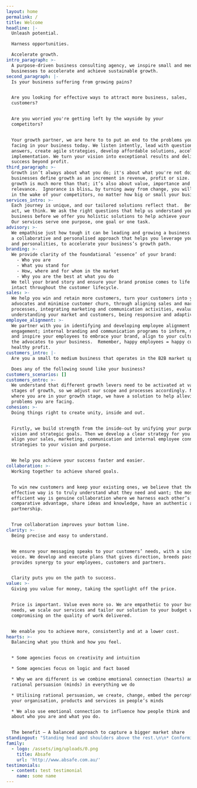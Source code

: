 ```yaml
---
layout: home
permalink: /
title: Welcome
headline: |-
  Unleash potential.

  Harness opportunities.

  Accelerate growth.
intro_paragraph: >-
  A purpose-driven business consulting agency, we inspire small and medium
  businesses to accelerate and achieve sustainable growth.
second_paragraph: |-
  Is your business suffering from growing pains?


  Are you looking for effective ways to attract more business, sales,
  customers?


  Are you worried you're getting left by the wayside by your
  competitors?


  Your growth partner, we are here to to put an end to the problems you're
  facing in your business today. We listen intently, lead with questions, not
  answers, create agile strategies, develop affordable solutions, accelerate
  implementation. We turn your vision into exceptional results and deliver
  success beyond profit.
third_paragraph: >-
  Growth isn’t always about what you do; it's about what you're not doing. Most
  businesses define growth as an increment in revenue, profit or size. To us,
  growth is much more than that; it’s also about value, importance and
  relevance.  Ignorance is bliss… by turning away from change, you will be left
  in the wake of your competitors, no matter how big or small your business is.
services_intro: >-
  Each journey is unique, and our tailored solutions reflect that.  Before we
  act, we think. We ask the right questions that help us understand your
  business before we offer you holistic solutions to help achieve your goals. 
  Our services serve one purpose, one goal or one task.
advisory: >-
  We empathise just how tough it can be leading and growing a business. We have
  a collaborative and personalised approach that helps you leverage your talents
  and personalities, to accelerate your business’s growth path.
branding: >-
  We provide clarity of the foundational ‘essence’ of your brand:
    - Who you are
    - What you stand for 
    - How, where and for whom in the market
    - Why you are the best at what you do
  We tell your brand story and ensure your brand promise comes to life and stays
  intact throughout the customer lifecycle.
sales: >-
  We help you win and retain more customers, turn your customers into your brand
  advocates and minimise customer churn, through aligning sales and marketing
  processes, integrating marketing and communication activities, evaluating and
  understanding your market and customers, being responsive and adaptive.
employee_alignment: >-
  We partner with you in identifying and developing employee alignment and
  engagement; internal branding and communication programs to inform, motivate
  and inspire your employees to embrace your brand, align to your culture and be
  the advocates to your business.  Remember, happy employees = happy customers =
  healthy profit.
customers_intro: |-
  Are you a small to medium business that operates in the B2B market space? 

  Does any of the following sound like your business?
customers_scenarios: []
customers_ontro: >-
  We understand that different growth levers need to be activated at various
  stages of growth, so we adjust our scope and processes accordingly. No matter
  where you are in your growth stage, we have a solution to help alleviate the
  problems you are facing.
cohesion: >-
  Doing things right to create unity, inside and out.


  Firstly, we build strength from the inside-out by unifying your purpose,
  vision and strategic goals. Then we develop a clear strategy for you. Finally,
  align your sales, marketing, communication and internal employee connection
  strategies to your vision and purpose. 


  We help you achieve your success faster and easier.
collaboration: >-
  Working together to achieve shared goals. 


  To win new customers and keep your existing ones, we believe that the most
  effective way is to truly understand what they need and want; the most
  efficient way is genuine collaboration where we harness each other’s
  comparative advantage, share ideas and knowledge, have an authentic and open
  partnership.  


  True collaboration improves your bottom line.
clarity: >-
  Being precise and easy to understand. 


  We ensure your messaging speaks to your customers’ needs, with a singular
  voice. We develop and execute plans that gives direction, breeds passion,
  provides synergy to your employees, customers and partners.


  Clarity puts you on the path to success.
value: >-
  Giving you value for money, taking the spotlight off the price.


  Price is important. Value even more so. We are empathetic to your business
  needs, we scale our services and tailor our solution to your budget without
  compromising on the quality of work delivered. 


  We enable you to achieve more, consistently and at a lower cost.
hearts: >-
  Balancing what you think and how you feel.


  * Some agencies focus on creativity and intuition

  * Some agencies focus on logic and fact based

  * Why we are different is we combine emotional connection (hearts) and
  rational persuasion (minds) in everything we do

  * Utilising rational persuasion, we create, change, embed the perception of
  your organisation, products and services in people’s minds

  * We also use emotional connection to influence how people think and feel
  about who you are and what you do.


  The benefit – A balanced approach to capture a bigger market share
standingout: "Standing head and shoulders above the rest.\n\n* Conforming makes you just like the others\n* In this small, crowded and competitive Australian market, you cannot afford to be just like the others\n* If customers cannot see how you’re different from others, then you are invisible\n* It’s about being\_bold, showing and proving how you’re\_different, and better, then the rest\n* If you believe that\_you cannot solve new problems using old solutions, then\_let’s talk\n* Make you the number 1 choice"
family:
  - logo: /assets/img/uploads/0.png
    title: Absafe
    url: 'http://www.absafe.com.au/'
testimonials:
  - content: test testimonial
    name: some name
---
```


